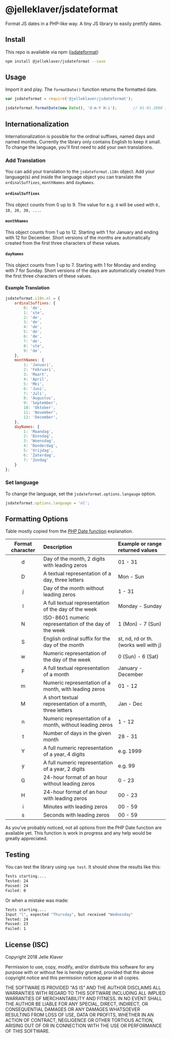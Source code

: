 # @jelleklaver/jsdateformat
Format JS dates in a PHP-like way. A tiny JS library to easily prettify dates.

## Install
This repo is available via npm ([jsdateformat](https://www.npmjs.com/package/@jelleklaver/jsdateformat))

```bash
npm install @jelleklaver/jsdateformat --save
```

## Usage
Import it and play. The `formatDate()` function returns the formatted date.
```javascript
var jsdateformat = require('@jelleklaver/jsdateformat');

jsdateformat.formatDate(new Date(), 'd-m-Y H:i');       // 01-01-2000 13:01
```

## Internationalization
Internationalization is possible for the ordinal suffixes, named days and named months. Currently the library only contains English to keep it small. To change the language, you'll first need to add your own translations.

### Add Translation
You can add your translation to the `jsdateformat.i18n` object. Add your language(s) and inside the language object you can translate the `ordinalSuffixes`, `monthNames` and `dayNames`.

#### `ordinalSuffixes`
This object counts from 0 up to 9. The value for e.g. `0` will be used with `0, 10, 20, 30, ...`.

#### `monthNames`
This object counts from 1 up to 12. Starting with 1 for January and ending with 12 for December. Short versions of the months are automatically created from the first three characters of these values.

#### `dayNames`
This object counts from 1 up to 7. Starting with 1 for Monday and ending with 7 for Sunday. Short versions of the days are automatically created from the first three characters of these values.

#### Example Translation

```javascript
jsdateformat.i18n.nl = {
    ordinalSuffixes: {
        0: 'de',
        1: 'ste',
        2: 'de',
        3: 'de',
        4: 'de',
        5: 'de',
        6: 'de',
        7: 'de',
        8: 'ste',
        9: 'de',
    },
    monthNames: {
        1: 'Januari',
        2: 'Februari',
        3: 'Maart',
        4: 'April',
        5: 'Mei',
        6: 'Juni',
        7: 'Juli',
        8: 'Augustus',
        9: 'September',
        10: 'Oktober',
        11: 'November',
        12: 'December',
    },
    dayNames: {
        1: 'Maandag',
        2: 'Dinsdag',
        3: 'Woensdag',
        4: 'Donderdag',
        5: 'Vrijdag',
        6: 'Zaterdag',
        7: 'Zondag'
    }
};
```

### Set language
To change the language, set the `jsdateformat.options.langauge` option. 

```javascript
jsdateformat.options.language = 'nl';
```

## Formatting Options
Table mostly copied from the [PHP Date function](http://php.net/manual/en/function.date.php) explanation.

| Format character | Description | Example or range returned values |
|   :---:   | :---        | :---  |
| d | Day of the month, 2 digits with leading zeros | 01 - 31 |
| D | A textual representation of a day, three letters | Mon - Sun |
| j | Day of the month without leading zeros | 1 - 31 |
| l | A full textual representation of the day of the week | Monday - Sunday |
| N | ISO-8601 numeric representation of the day of the week | 1 (Mon) - 7 (Sun) |
| S | English ordinal suffix for the day of the month | st, nd, rd or th. (works well with j) |
| w | Numeric representation of the day of the week | 0 (Sun) - 6 (Sat) |
| F | A full textual representation of a month | January - December |
| m | Numeric representation of a month, with leading zeros | 01 - 12 |
| M | A short textual representation of a month, three letters | Jan - Dec |
| n | Numeric representation of a month, without leading zeros | 1 - 12 |
| t | Number of days in the given month | 28 - 31 |
| Y | A full numeric representation of a year, 4 digits | e.g. 1999 |
| y | A full numeric representation of a year, 2 digits | e.g. 99 |
| G | 24-hour format of an hour without leading zeros | 0 - 23 |
| H | 24-hour format of an hour with leading zeros | 00 - 23 |
| i | Minutes with leading zeros | 00 - 59 |
| s | Seconds with leading zeros | 00 - 59 |

As you've probably noticed, not all options from the PHP Date function are available yet. This function is work in progress and any help would be greatly appreciated.

## Testing
You can test the library using `npm test`. It should show the results like this:
```bash
Tests starting....
Tested: 24
Passed: 24
Failed: 0
```
Or when a mistake was made:
```bash
Tests starting....
Input "l", expected "Thursday", but received "Wednesday"
Tested: 24
Passed: 23
Failed: 1
```

## License (ISC)
Copyright 2018 Jelle Klaver

Permission to use, copy, modify, and/or distribute this software for any purpose with or without fee is hereby granted, provided that the above copyright notice and this permission notice appear in all copies.

THE SOFTWARE IS PROVIDED "AS IS" AND THE AUTHOR DISCLAIMS ALL WARRANTIES WITH REGARD TO THIS SOFTWARE INCLUDING ALL IMPLIED WARRANTIES OF MERCHANTABILITY AND FITNESS. IN NO EVENT SHALL THE AUTHOR BE LIABLE FOR ANY SPECIAL, DIRECT, INDIRECT, OR CONSEQUENTIAL DAMAGES OR ANY DAMAGES WHATSOEVER RESULTING FROM LOSS OF USE, DATA OR PROFITS, WHETHER IN AN ACTION OF CONTRACT, NEGLIGENCE OR OTHER TORTIOUS ACTION, ARISING OUT OF OR IN CONNECTION WITH THE USE OR PERFORMANCE OF THIS SOFTWARE.